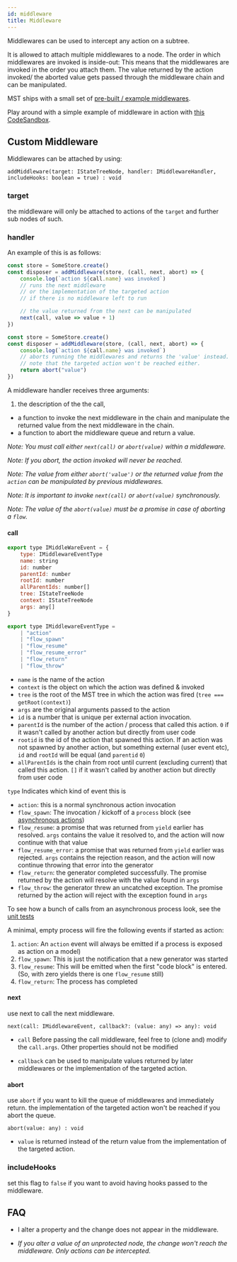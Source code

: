 ```yaml
---
id: middleware
title: Middleware
---
```


<div id="codefund"></div>

Middlewares can be used to intercept any action on a subtree.

It is allowed to attach multiple middlewares to a node.
The order in which middlewares are invoked is inside-out:
This means that the middlewares are invoked in the order you attach them.
The value returned by the action invoked/ the aborted value gets passed through the middleware chain and can be manipulated.

MST ships with a small set of [pre-built / example middlewares](../packages/mst-middlewares/README.md).

Play around with a simple example of middleware in action with [this CodeSandbox](https://codesandbox.io/s/vjoql07ool).

## Custom Middleware

Middlewares can be attached by using:

`addMiddleware(target: IStateTreeNode, handler: IMiddlewareHandler, includeHooks: boolean = true) : void`

### target

the middleware will only be attached to actions of the `target` and further sub nodes of such.

### handler

An example of this is as follows:

```js
const store = SomeStore.create()
const disposer = addMiddleware(store, (call, next, abort) => {
    console.log(`action ${call.name} was invoked`)
    // runs the next middleware
    // or the implementation of the targeted action
    // if there is no middleware left to run

    // the value returned from the next can be manipulated
    next(call, value => value + 1)
})
```

```js
const store = SomeStore.create()
const disposer = addMiddleware(store, (call, next, abort) => {
    console.log(`action ${call.name} was invoked`)
    // aborts running the middlewares and returns the 'value' instead.
    // note that the targeted action won't be reached either.
    return abort("value")
})
```

A middleware handler receives three arguments:

1. the description of the the call,

-   a function to invoke the next middleware in the chain and manipulate the returned value from the next middleware in the chain.
-   a function to abort the middleware queue and return a value.

_Note: You must call either `next(call)` or `abort(value)` within a middleware._

_Note: If you abort, the action invoked will never be reached._

_Note: The value from either `abort('value')` or the returned value from the `action` can be manipulated by previous middlewares._

_Note: It is important to invoke `next(call)` or `abort(value)` synchronously._

_Note: The value of the `abort(value)` must be a promise in case of aborting a `flow`._

#### call

```javascript
export type IMiddleWareEvent = {
    type: IMiddlewareEventType
    name: string
    id: number
    parentId: number
    rootId: number
    allParentIds: number[]
    tree: IStateTreeNode
    context: IStateTreeNode
    args: any[]
}

export type IMiddlewareEventType =
    | "action"
    | "flow_spawn"
    | "flow_resume"
    | "flow_resume_error"
    | "flow_return"
    | "flow_throw"
```

-   `name` is the name of the action
-   `context` is the object on which the action was defined & invoked
-   `tree` is the root of the MST tree in which the action was fired (`tree === getRoot(context)`)
-   `args` are the original arguments passed to the action
-   `id` is a number that is unique per external action invocation.
-   `parentId` is the number of the action / process that called this action. `0` if it wasn't called by another action but directly from user code
-   `rootid` is the id of the action that spawned this action. If an action was not spawned by another action, but something external (user event etc), `id` and `rootId` will be equal (and `parentid` `0`)
-   `allParentIds` is the chain from root until current (excluding current) that called this action. `[]` if it wasn't called by another action but directly from user code

`type` Indicates which kind of event this is

-   `action`: this is a normal synchronous action invocation
-   `flow_spawn`: The invocation / kickoff of a `process` block (see [asynchronous actions](async-actions.md))
-   `flow_resume`: a promise that was returned from `yield` earlier has resolved. `args` contains the value it resolved to, and the action will now continue with that value
-   `flow_resume_error`: a promise that was returned from `yield` earlier was rejected. `args` contains the rejection reason, and the action will now continue throwing that error into the generator
-   `flow_return`: the generator completed successfully. The promise returned by the action will resolve with the value found in `args`
-   `flow_throw`: the generator threw an uncatched exception. The promise returned by the action will reject with the exception found in `args`

To see how a bunch of calls from an asynchronous process look, see the [unit tests](https://github.com/mobxjs/mobx-state-tree/blob/09708ba86d04f433cc23fbcb6d1dc4db170f798e/test/async.ts#L289)

A minimal, empty process will fire the following events if started as action:

1. `action`: An `action` event will always be emitted if a process is exposed as action on a model)
2. `flow_spawn`: This is just the notification that a new generator was started
3. `flow_resume`: This will be emitted when the first "code block" is entered. (So, with zero yields there is one `flow_resume` still)
4. `flow_return`: The process has completed

#### next

use next to call the next middleware.

`next(call: IMiddlewareEvent, callback?: (value: any) => any): void`

-   `call` Before passing the call middleware, feel free to (clone and) modify the `call.args`.
    Other properties should not be modified

-   `callback` can be used to manipulate values returned by later middlewares or the implementation of the targeted action.

#### abort

use `abort` if you want to kill the queue of middlewares and immediately return.
the implementation of the targeted action won't be reached if you abort the queue.

`abort(value: any) : void`

-   `value` is returned instead of the return value from the implementation of the targeted action.

### includeHooks

set this flag to `false` if you want to avoid having hooks passed to the middleware.

## FAQ

-   I alter a property and the change does not appear in the middleware.

-   _If you alter a value of an unprotected node, the change won't reach the middleware. Only actions can be intercepted._
